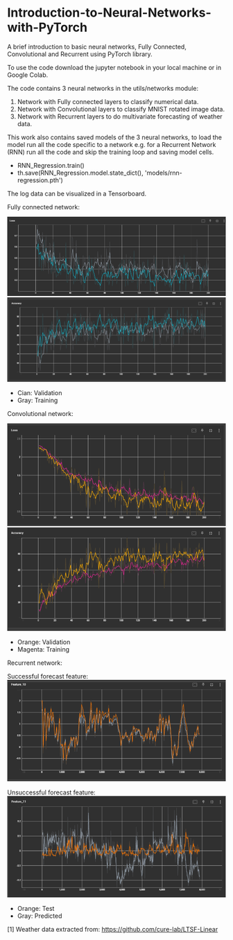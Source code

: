 # Introduction-to-Neural-Networks-with-PyTorch
A brief introduction to basic neural networks, Fully Connected, Convolutional and Recurrent using PyTorch library.

To use the code download the jupyter notebook in your local machine or in Google Colab.

The code contains 3 neural networks in the utils/networks module:
1. Network with Fully connected layers to classify numerical data.
2. Network with Convolutional layers to classify MNIST rotated image data.
3. Network with Recurrent layers to do multivariate forecasting of weather data.

This work also contains saved models of the 3 neural networks, to load the model run all the code specific to a network e.g. for a Recurrent Network (RNN) run all the code and skip the training loop and saving model cells.
- RNN_Regression.train()
- th.save(RNN_Regression.model.state_dict(), 'models/rnn-regression.pth')

The log data can be visualized in a Tensorboard.

Fully connected network:

![Alt text](https://github.com/vcadillog/Introduction-to-Neural-Networks-with-PyTorch/blob/main/images/DNN_loss.png)
![Alt text](https://github.com/vcadillog/Introduction-to-Neural-Networks-with-PyTorch/blob/main/images/DNN_acc.png)

- Cian: Validation 
- Gray: Training 

Convolutional network:

![Alt text](https://github.com/vcadillog/Introduction-to-Neural-Networks-with-PyTorch/blob/main/images/CNN_loss.png)
![Alt text](https://github.com/vcadillog/Introduction-to-Neural-Networks-with-PyTorch/blob/main/images/CNN_acc.png)

- Orange: Validation
- Magenta: Training

Recurrent network:

Successful forecast feature:
![Alt text](https://github.com/vcadillog/Introduction-to-Neural-Networks-with-PyTorch/blob/main/images/RNN_f10.png)

Unsuccessful forecast feature:
![Alt text](https://github.com/vcadillog/Introduction-to-Neural-Networks-with-PyTorch/blob/main/images/RNN_f11.png)

- Orange: Test
- Gray: Predicted


[1] Weather data extracted from: https://github.com/cure-lab/LTSF-Linear
 
